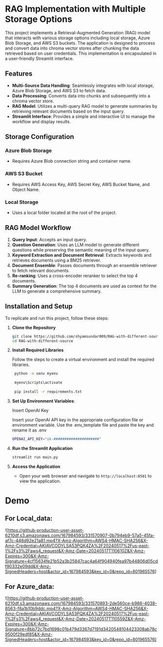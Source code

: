
# RAG Implementation with Multiple Storage Options

This project implements a Retrieval-Augmented Generation (RAG) model that interacts with various storage options including local storage, Azure Blob Storage, and AWS S3 buckets. The application is designed to process and convert data into chroma vector stores after chunking the data retrieved based on user credentials. This implementation is encapsulated in a user-friendly Streamlit interface.

## Features

- **Multi-Source Data Handling**: Seamlessly integrates with local storage, Azure Blob Storage, and AWS S3 to fetch data.
- **Data Processing**: Converts data into chunks and subsequently into a chroma vector store.
- **RAG Model**: Utilizes a multi-query RAG model to generate summaries by retrieving relevant documents based on the input query.
- **Streamlit Interface**: Provides a simple and interactive UI to manage the workflow and display results.

## Storage Configuration

### Azure Blob Storage
- Requires Azure Blob connection string and container name.

### AWS S3 Bucket
- Requires AWS Access Key, AWS Secret Key, AWS Bucket Name, and Object Name.

### Local Storage
- Uses a local folder located at the root of the project.

## RAG Model Workflow

1. **Query Input**: Accepts an input query.
2. **Question Generation**: Uses an LLM model to generate different questions while preserving the semantic meaning of the input query.
3. **Keyword Extraction and Document Retrieval**: Extracts keywords and retrieves documents using a BM25 retriever.
4. **Document Ensemble**: Passes documents through an ensemble retriever to fetch relevant documents.
5. **Re-ranking**: Uses a cross-encoder reranker to select the top 4 documents.
6. **Summary Generation**: The top 4 documents are used as context for the LLM to generate a comprehensive summary.
## Installation and Setup

To replicate and run this project, follow these steps:

1. **Clone the Repository**
   ```bash
   git clone https://github.com/shyamsundar009/RAG-with-different-source
   cd RAG-with-different-source
   ```

2. **Install Required Libraries**
    
    Follow the steps to create a virtual environment and install the required libraries.
   ```bash
    python -m venv myenv
    
    myenv\Scripts\activate
    
    pip install -r requirements.txt
   ```

3. **Set Up Environment Variables**:

    Insert OpenAI Key

    Insert your OpenAI API key in the appropriate configuration file or environment variable. Use the .env_template file and paste the key and rename it as .env

    ```bash
    OPENAI_API_KEY="sk-#####################"
    ```
4. **Run the Streamlit Application**
   ```bash
   streamlit run main.py
   ```

5. **Access the Application**
   - Open your web browser and navigate to `http://localhost:8501` to view the application.


# Demo

## For Local_data:
![https://github-production-user-asset-6210df.s3.amazonaws.com/167984593/331570907-0b794eb9-57a5-45fa-af7c-448d92e21a81.mp4?X-Amz-Algorithm=AWS4-HMAC-SHA256&X-Amz-Credential=AKIAVCODYLSA53PQK4ZA%2F20240517%2Fus-east-1%2Fs3%2Faws4_request&X-Amz-Date=20240517T110610Z&X-Amz-Expires=300&X-Amz-Signature=4cf15634fe21b52a3b25847cac4a64f904940fea97b44806d05cdf90332e09dd&X-Amz-SignedHeaders=host&actor_id=167984593&key_id=0&repo_id=801965576]

## For Azure_data:
![https://github-production-user-asset-6210df.s3.amazonaws.com/167984593/331570893-2de560ce-b986-4038-8563-f8a1b10b9ddc.mp4?X-Amz-Algorithm=AWS4-HMAC-SHA256&X-Amz-Credential=AKIAVCODYLSA53PQK4ZA%2F20240517%2Fus-east-1%2Fs3%2Faws4_request&X-Amz-Date=20240517T110559Z&X-Amz-Expires=300&X-Amz-Signature=8bb72c7bd1698c01b479d3367d7191d3420548104423308ab78c9500f29edf85&X-Amz-SignedHeaders=host&actor_id=167984593&key_id=0&repo_id=801965576]
